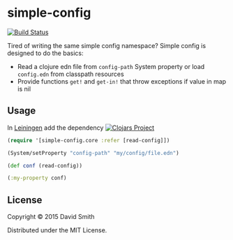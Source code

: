 # simple-config

[![Build Status](https://travis-ci.org/shmish111/clj-cron-parse.png)](https://travis-ci.org/shmish111/clj-cron-parse)

Tired of writing the same simple config namespace?  Simple config is designed to do the basics:

* Read a clojure edn file from `config-path` System property or load `config.edn` from classpath resources
* Provide functions `get!` and `get-in!` that throw exceptions if value in map is nil

## Usage

In [Leiningen](http://github.com/technomancy/leiningen/) add the dependency [![Clojars Project](http://clojars.org/clj-cron-parse/latest-version.svg)](http://clojars.org/clj-cron-parse)

```clojure
(require '[simple-config.core :refer [read-config]])

(System/setProperty "config-path" "my/config/file.edn")

(def conf (read-config))

(:my-property conf)
```

## License

Copyright © 2015 David Smith

Distributed under the MIT License.